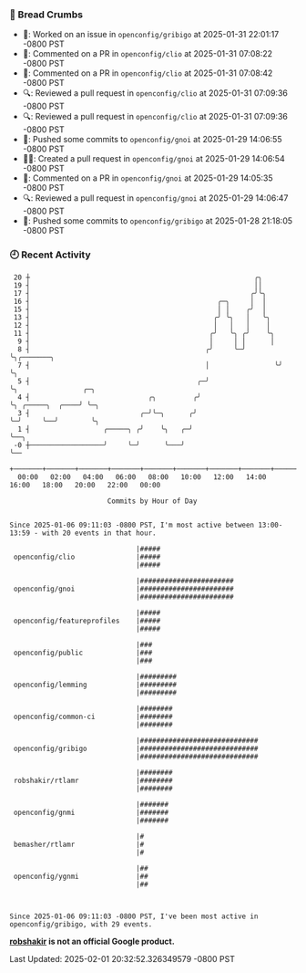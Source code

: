 ### 🍞 Bread Crumbs

 * 👀: Worked on an issue in `openconfig/gribigo` at 2025-01-31 22:01:17 -0800 PST
 * 💬: Commented on a PR in  `openconfig/clio` at 2025-01-31 07:08:22 -0800 PST
 * 💬: Commented on a PR in  `openconfig/clio` at 2025-01-31 07:08:42 -0800 PST
 * 🔍: Reviewed a pull request in  `openconfig/clio` at 2025-01-31 07:09:36 -0800 PST
 * 🔍: Reviewed a pull request in  `openconfig/clio` at 2025-01-31 07:09:36 -0800 PST
 * 🚢: Pushed some commits to `openconfig/gnoi` at 2025-01-29 14:06:55 -0800 PST
 * ✍🏼: Created a pull request in `openconfig/gnoi` at 2025-01-29 14:06:54 -0800 PST
 * 💬: Commented on a PR in  `openconfig/gnoi` at 2025-01-29 14:05:35 -0800 PST
 * 🔍: Reviewed a pull request in  `openconfig/gnoi` at 2025-01-29 14:06:47 -0800 PST
 * 🚢: Pushed some commits to `openconfig/gribigo` at 2025-01-28 21:18:05 -0800 PST

### 🕘 Recent Activity
```
 20 ┼                                                       ╭╮
 19 ┤                                                       ││
 17 ┤                                                      ╭╯╰╮
 16 ┤                                              ╭─╮     │  │
 15 ┤                                              │ │    ╭╯  │
 13 ┤                                             ╭╯ ╰╮   │   ╰╮
 12 ┤                                             │   │   │    │
 11 ┤                                            ╭╯   ╰╮ ╭╯    ╰╮
  9 ┤                                            │     │ │      │
  8 ┤                                           ╭╯     ╰─╯      ╰╮╭───────╮
  7 ┤                                           │                ╰╯       ╰╮
  5 ┤                                         ╭─╯                          ╰╮                ╭─╮
  4 ┤                             ╭╮         ╭╯                             ╰╮ ╭─────╮  ╭────╯ ╰─╮
  3 ┤                           ╭─╯╰─╮      ╭╯                               ╰─╯     ╰──╯        ╰╮
  1 ┤                  ╭─────╮ ╭╯    ╰╮   ╭─╯                                                     ╰──╮
 -0 ┼──────────────────╯     ╰─╯      ╰───╯                                                          ╰──
    +───────+───────+───────+───────+───────+───────+───────+───────+───────+───────+───────+───────+────
  00:00   02:00   04:00   06:00   08:00   10:00   12:00   14:00   16:00   18:00   20:00   22:00   00:00   

						Commits by Hour of Day


Since 2025-01-06 09:11:03 -0800 PST, I'm most active between 13:00-13:59 - with 20 events in that hour.

```



```
                               |#####
 openconfig/clio               |#####
                               |#####

                               |#######################
 openconfig/gnoi               |#######################
                               |#######################

                               |#####
 openconfig/featureprofiles    |#####
                               |#####

                               |###
 openconfig/public             |###
                               |###

                               |#########
 openconfig/lemming            |#########
                               |#########

                               |########
 openconfig/common-ci          |########
                               |########

                               |#############################
 openconfig/gribigo            |#############################
                               |#############################

                               |########
 robshakir/rtlamr              |########
                               |########

                               |#######
 openconfig/gnmi               |#######
                               |#######

                               |#
 bemasher/rtlamr               |#
                               |#

                               |##
 openconfig/ygnmi              |##
                               |##



Since 2025-01-06 09:11:03 -0800 PST, I've been most active in openconfig/gribigo, with 29 events.

```
**[robshakir](mailto:robjs@google.com) is not an official Google product.**  


Last Updated: 2025-02-01 20:32:52.326349579 -0800 PST

